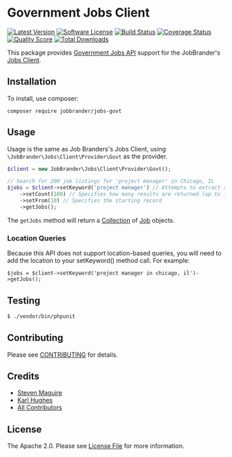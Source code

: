 # Government Jobs Client

[![Latest Version](https://img.shields.io/github/release/JobBrander/jobs-govt.svg?style=flat-square)](https://github.com/JobBrander/jobs-govt/releases)
[![Software License](https://img.shields.io/badge/license-APACHE%202.0-brightgreen.svg?style=flat-square)](LICENSE.md)
[![Build Status](https://img.shields.io/travis/JobBrander/jobs-govt/master.svg?style=flat-square&1)](https://travis-ci.org/JobBrander/jobs-govt)
[![Coverage Status](https://img.shields.io/scrutinizer/coverage/g/JobBrander/jobs-govt.svg?style=flat-square)](https://scrutinizer-ci.com/g/JobBrander/jobs-govt/code-structure)
[![Quality Score](https://img.shields.io/scrutinizer/g/JobBrander/jobs-govt.svg?style=flat-square)](https://scrutinizer-ci.com/g/JobBrander/jobs-govt)
[![Total Downloads](https://img.shields.io/packagist/dt/jobbrander/jobs-govt.svg?style=flat-square)](https://packagist.org/packages/jobbrander/jobs-govt)

This package provides [Government Jobs API](http://search.digitalgov.gov/developer/jobs.html)
support for the JobBrander's [Jobs Client](https://github.com/JobBrander/jobs-common).

## Installation

To install, use composer:

```
composer require jobbrander/jobs-govt
```

## Usage

Usage is the same as Job Branders's Jobs Client, using `\JobBrander\Jobs\Client\Provider\Govt`
as the provider.

```php
$client = new JobBrander\Jobs\Client\Provider\Govt();

// Search for 200 job listings for 'project manager' in Chicago, IL
$jobs = $client->setKeyword('project manager') // Attempts to extract as much "signal" as possible from the input text. Handles word variants, so a search on "nursing jobs" will find a job titled "nurse practitioner" and "RN." When parts of the query parameter are used to search against the position title, the results are ordered by relevance. When no query parameter is specified, they are ordered by date with the most recent listed first.
    ->setCount(100) // Specifies how many results are returned (up to 100 at a time)
    ->setFrom(10) // Specifies the starting record
    ->getJobs();
```

The `getJobs` method will return a [Collection](https://github.com/JobBrander/jobs-common/blob/master/src/Collection.php) of [Job](https://github.com/JobBrander/jobs-common/blob/master/src/Job.php) objects.

### Location Queries

Because this API does not support location-based queries, you will need to add the location
to your setKeyword() method call. For example:

```
$jobs = $client->setKeyword('project manager in chicago, il')->getJobs();
```

## Testing

``` bash
$ ./vendor/bin/phpunit
```

## Contributing

Please see [CONTRIBUTING](https://github.com/jobbrander/jobs-govt/blob/master/CONTRIBUTING.md) for details.

## Credits

- [Steven Maguire](https://github.com/stevenmaguire)
- [Karl Hughes](https://github.com/karllhughes)
- [All Contributors](https://github.com/jobbrander/jobs-govt/contributors)

## License

The Apache 2.0. Please see [License File](https://github.com/jobbrander/jobs-govt/blob/master/LICENSE) for more information.
